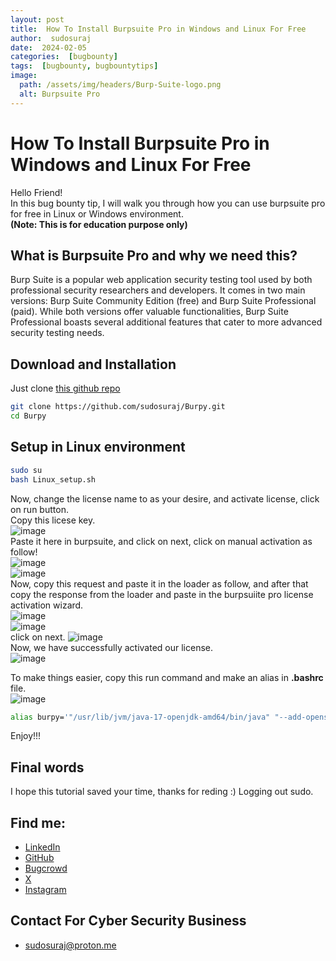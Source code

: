 ```yaml
---
layout: post
title:  How To Install Burpsuite Pro in Windows and Linux For Free
author:  sudosuraj
date:  2024-02-05
categories:  [bugbounty]
tags:  [bugbounty, bugbountytips]
image:
  path: /assets/img/headers/Burp-Suite-logo.png
  alt: Burpsuite Pro
---
```

#  How To Install Burpsuite Pro in Windows and Linux For Free
Hello Friend!  
In this bug bounty tip, I will walk you through how you can use burpsuite pro for free in Linux or Windows environment.  
**(Note: This is for education purpose only)**  
##  What is Burpsuite Pro and why we need this?
Burp Suite is a popular web application security testing tool used by both professional security researchers and developers. It comes in two main versions: Burp Suite Community Edition (free) and Burp Suite Professional (paid). While both versions offer valuable functionalities, Burp Suite Professional boasts several additional features that cater to more advanced security testing needs.  
##  Download and Installation
Just clone [this github repo](https://github.com/sudosuraj/Burpy)  
```bash
git clone https://github.com/sudosuraj/Burpy.git  
cd Burpy  
```
##  Setup in Linux environment
```bash
sudo su
bash Linux_setup.sh  
```
Now, change the license name to as your desire, and activate license, click on run button.  
Copy this licese key.  
![image](https://github.com/sudosuraj/sudosuraj.github.io/assets/81553118/7da39eef-fdd7-4d56-91ec-136d06ac9c01)  
Paste it here in burpsuite, and click on next, click on manual activation as follow!  
![image](https://github.com/sudosuraj/sudosuraj.github.io/assets/81553118/a9f1aeab-1195-4e5d-abfc-61b647985798)  
![image](https://github.com/sudosuraj/sudosuraj.github.io/assets/81553118/e3c66783-6989-44d0-845d-4a4966d77714)  
Now, copy this request and paste it in the loader as follow, and after that copy the response from the loader and paste in the
burpsuiite pro license activation wizard.  
![image](https://github.com/sudosuraj/sudosuraj.github.io/assets/81553118/ff1b3988-2f88-42a5-b75c-92d2d511fd7c)  
![image](https://github.com/sudosuraj/sudosuraj.github.io/assets/81553118/108d2619-2cfc-42a4-8b0e-862f0e3ac2b8)  
click on next.
![image](https://github.com/sudosuraj/sudosuraj.github.io/assets/81553118/a392db33-5f3b-43d8-988b-89d38d7b5ead)  
Now, we have successfully activated our license.  
![image](https://github.com/sudosuraj/sudosuraj.github.io/assets/81553118/f34fa03c-35de-4fb4-825e-1f684b746511)

To make things easier, copy this run command and make an alias in **.bashrc** file.  
![image](https://github.com/sudosuraj/sudosuraj.github.io/assets/81553118/b9b83a97-9598-40ca-9cde-000fa37b1866)
```bash
alias burpy='"/usr/lib/jvm/java-17-openjdk-amd64/bin/java" "--add-opens=java.desktop/javax.swing=ALL-UNNAMED" "--add-opens=java.base/java.lang=ALL-UNNAMED" "--add-opens=java.base/jdk.internal.org.objectweb.asm=ALL-UNNAMED" "--add-opens=java.base/jdk.internal.org.objectweb.asm.tree=ALL-UNNAMED" "--add-opens=java.base/jdk.internal.org.objectweb.asm.Opcodes=ALL-UNNAMED" "-javaagent:/usr/share/burpsuite/loader.jar" "-noverify" "-jar" "/usr/share/burpsuite/burpsuite_pro_v2023-12-1.jar" '
```  
Enjoy!!!  

## Final words
I hope this tutorial saved your time, thanks for reding :)
Logging out sudo.
## Find me: 
- [LinkedIn](https://linkedin.com/in/sudosuraj)
- [GitHub](https://github.com/sudosuraj)
- [Bugcrowd](https://bugcrowd.com/sudosuraj)
- [X](https://x.com/sudosuraj)
- [Instagram](https://instagram.com/sudosuraj)

## Contact For Cyber Security Business
- sudosuraj@proton.me





 
